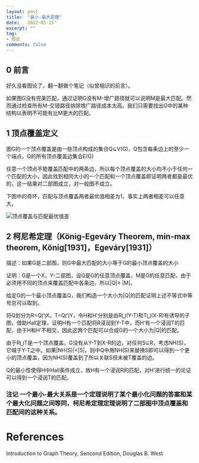 ```yaml
---
layout: post
title:  "最小-最大定理"
date:   2022-05-15"
excerpt: ""
tag:
- 图论
comments: false
---
```


## 0 前言

好久没看图论了，翻一翻做个笔记（似曾相识的前言）。

如果图G没有完美匹配，通过证明G没有M-增广路径就可以说明M是最大匹配。然而通过检查所有M-交错路径排除增广路径成本太高。我们只需要找出G中的某种结构以表明不可能有比M更大的匹配。

## 1 顶点覆盖定义

图G的一个顶点覆盖是由一些顶点构成的集合Q⊆V(G)，Q包含每条边上的至少一个端点，Q的所有顶点覆盖边集合E(G)

任意一个顶点不能覆盖匹配中的两条边，所以每个顶点覆盖的大小均不小于任何一个匹配的大小，因此找到相同大小的一个匹配和一个顶点覆盖即证明两者都是最优的，这一结果对二部图成立，对一般图不成立。

下图中的奇环，匹配与顶点覆盖两者最优值相差为1，事实上两者相差可以任意大。

![顶点覆盖与匹配最优值差](https://yawwq.github.io/assets/img/最小-最大定理/1.png)

## 2 柯尼希定理（König-Egeváry Theorem, min-max theorem, König[1931]，Egeváry[1931]）

描述：如果G是二部图，则G中最大匹配的大小等于G的最小顶点覆盖的大小

证明：G是一个X，Y-二部图，设Q是G的任意顶点覆盖，M是G的任意匹配，由于必须用不同的顶点来覆盖匹配中各条边，所以|Q|≥ |M|。

给定G的一个最小顶点覆盖Q，我们构造一个大小为|Q|的匹配证明上述不等式中等号总可以取到。

将Q划分为R=Q⋂X，T=Q⋂Y，令H和H'分别是由R⋃(Y-T)和T⋃(X-R)有诱导的子图，借助Hall定理，证明H有一个匹配将R浸润到Y-T中，而H‘有一个浸润T的匹配，由于H和H’不相交，因此这两个匹配可以合成G的一个大小为|Q|的匹配。

由于R⋃T是一个顶点覆盖，G没有从Y-T到X-R的边，对任何S⊆R，考虑NH(S)，它喊于Y-T之中。如果|NH(S)|<|S|，则中Q中用NH(S)来替换S即可以得到一个更小的顶点覆盖，因为NH(S)覆盖到了所以关联S但未被T覆盖的边。

Q的最小性使得H中Hall条件成立，故H有一个浸润R的匹配，对H‘进行统一的论证可以得到一个浸润T的匹配。

### 注记 一个最小-最大关系是一个定理说明了某个最小化问题的答案和某个最大化问题之间等同，柯尼希定理定理说明了二部图中顶点覆盖和匹配间的这种关系。


# References

Introduction to Graph Theory, Sencond Edition, Douglas B. West

